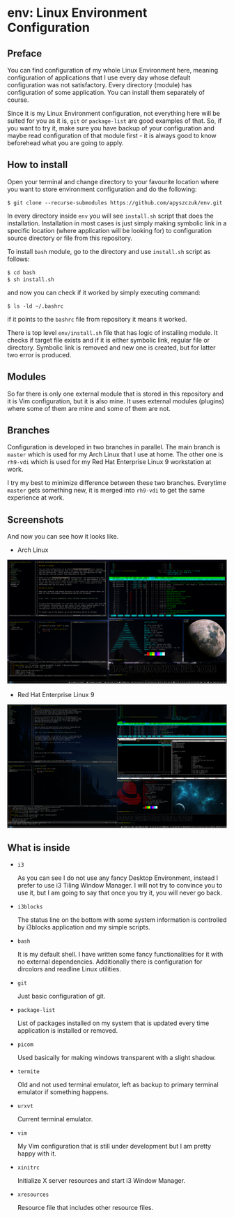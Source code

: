 # env: Linux Environment Configuration


## Preface

You can find configuration of my whole Linux Environment here, meaning
configuration of applications that I use every day whose default configuration
was not satisfactory.  Every directory (module) has configuration of some
application. You can install them separately of course.

Since it is my Linux Environment configuration, not everything here will
be suited for you as it is, `git` or `package-list` are good examples of that.
So, if you want to try it, make sure you have backup of your configuration and
maybe read configuration of that module first - it is always good to know
beforehead what you are going to apply.


## How to install

Open your terminal and change directory to your favourite location where you
want to store environment configuration and do the following:

```
$ git clone --recurse-submodules https://github.com/apyszczuk/env.git
```

In every directory inside `env` you will see `install.sh` script that does the
installation. Installation in most cases is just simply making symbolic link
in a specific location (where application will be looking for) to
configuration source directory or file from this repository.

To install `bash` module, go to the directory and use `install.sh` script as
follows:

```
$ cd bash
$ sh install.sh
```

and now you can check if it worked by simply executing command:

```
$ ls -ld ~/.bashrc
```

if it points to the `bashrc` file from repository it means it worked.

There is top level `env/install.sh` file that has logic of installing module.
It checks if target file exists and if it is either symbolic link, regular
file or directory.  Symbolic link is removed and new one is created, but for
latter two error is produced.


## Modules

So far there is only one external module that is stored in this repository and
it is Vim configuration, but it is also mine. It uses external modules
(plugins) where some of them are mine and some of them are not.


## Branches

Configuration is developed in two branches in parallel. The main branch is
`master` which is used for my Arch Linux that I use at home. The other one
is `rh9-vdi` which is used for my Red Hat Enterprise Linux 9 workstation at
work.

I try my best to minimize difference between these two branches. Everytime
`master` gets something new, it is merged into `rh9-vdi` to get the same
experience at work.


## Screenshots

And now you can see how it looks like.

- Arch Linux

![env1](/env1.png)


- Red Hat Enterprise Linux 9

![env2](/env2.png)


## What is inside

- `i3`

    As you can see I do not use any fancy Desktop Environment, instead I
    prefer to use i3 Tiling Window Manager. I will not try to convince you
    to use it, but I am going to say that once you try it, you will never go
    back.

- `i3blocks`

    The status line on the bottom with some system information is controlled
    by i3blocks application and my simple scripts.

- `bash`

    It is my default shell. I have written some fancy functionalities for it
    with no external dependencies. Additionally there is configuration for
    dircolors and readline Linux utilities.

- `git`

    Just basic configuration of git.

- `package-list`

    List of packages installed on my system that is updated every time
    application is installed or removed.

- `picom`

    Used basically for making windows transparent with a slight shadow.

- `termite`

    Old and not used terminal emulator, left as backup to primary terminal
    emulator if something happens.

- `urxvt`

    Current terminal emulator.

- `vim`

    My Vim configuration that is still under development but I am pretty
    happy with it.

- `xinitrc`

    Initialize X server resources and start i3 Window Manager.

- `xresources`

    Resource file that includes other resource files.
